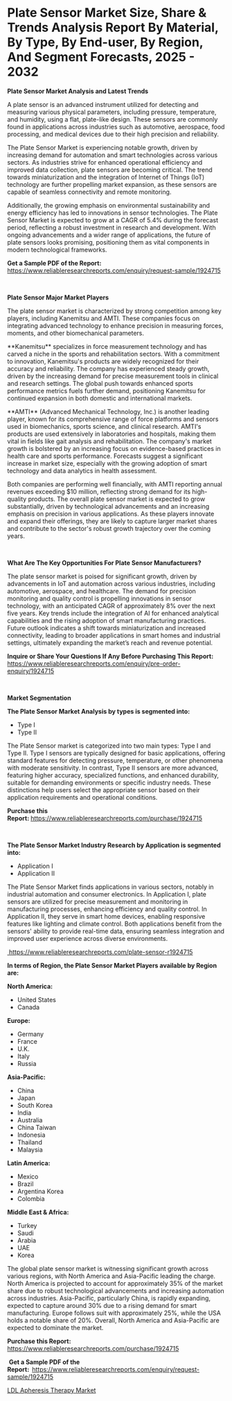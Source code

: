 <p><h1>Plate Sensor Market Size, Share & Trends Analysis Report By Material, By Type, By End-user, By Region, And Segment Forecasts, 2025 - 2032</h1></p><p><strong>Plate Sensor Market Analysis and Latest Trends</strong></p>
<p><p>A plate sensor is an advanced instrument utilized for detecting and measuring various physical parameters, including pressure, temperature, and humidity, using a flat, plate-like design. These sensors are commonly found in applications across industries such as automotive, aerospace, food processing, and medical devices due to their high precision and reliability.</p><p>The Plate Sensor Market is experiencing notable growth, driven by increasing demand for automation and smart technologies across various sectors. As industries strive for enhanced operational efficiency and improved data collection, plate sensors are becoming critical. The trend towards miniaturization and the integration of Internet of Things (IoT) technology are further propelling market expansion, as these sensors are capable of seamless connectivity and remote monitoring.</p><p>Additionally, the growing emphasis on environmental sustainability and energy efficiency has led to innovations in sensor technologies. The Plate Sensor Market is expected to grow at a CAGR of 5.4% during the forecast period, reflecting a robust investment in research and development. With ongoing advancements and a wider range of applications, the future of plate sensors looks promising, positioning them as vital components in modern technological frameworks.</p></p>
<p><strong>Get a Sample PDF of the Report:&nbsp;</strong> <a href="https://www.reliableresearchreports.com/enquiry/request-sample/1924715?utm_campaign=28&utm_medium=2&utm_source=Github&utm_content=ia&utm_term=14012025&utm_id=plate-sensor">https://www.reliableresearchreports.com/enquiry/request-sample/1924715</a></p>
<p>&nbsp;</p>
<p><strong>Plate Sensor Major Market Players</strong></p>
<p><p>The plate sensor market is characterized by strong competition among key players, including Kanemitsu and AMTI. These companies focus on integrating advanced technology to enhance precision in measuring forces, moments, and other biomechanical parameters.</p><p>**Kanemitsu** specializes in force measurement technology and has carved a niche in the sports and rehabilitation sectors. With a commitment to innovation, Kanemitsu's products are widely recognized for their accuracy and reliability. The company has experienced steady growth, driven by the increasing demand for precise measurement tools in clinical and research settings. The global push towards enhanced sports performance metrics fuels further demand, positioning Kanemitsu for continued expansion in both domestic and international markets.</p><p>**AMTI** (Advanced Mechanical Technology, Inc.) is another leading player, known for its comprehensive range of force platforms and sensors used in biomechanics, sports science, and clinical research. AMTI's products are used extensively in laboratories and hospitals, making them vital in fields like gait analysis and rehabilitation. The company's market growth is bolstered by an increasing focus on evidence-based practices in health care and sports performance. Forecasts suggest a significant increase in market size, especially with the growing adoption of smart technology and data analytics in health assessment.</p><p>Both companies are performing well financially, with AMTI reporting annual revenues exceeding $10 million, reflecting strong demand for its high-quality products. The overall plate sensor market is expected to grow substantially, driven by technological advancements and an increasing emphasis on precision in various applications. As these players innovate and expand their offerings, they are likely to capture larger market shares and contribute to the sector's robust growth trajectory over the coming years.</p></p>
<p>&nbsp;</p>
<p><strong>What Are The Key Opportunities For Plate Sensor Manufacturers?</strong></p>
<p><p>The plate sensor market is poised for significant growth, driven by advancements in IoT and automation across various industries, including automotive, aerospace, and healthcare. The demand for precision monitoring and quality control is propelling innovations in sensor technology, with an anticipated CAGR of approximately 8% over the next five years. Key trends include the integration of AI for enhanced analytical capabilities and the rising adoption of smart manufacturing practices. Future outlook indicates a shift towards miniaturization and increased connectivity, leading to broader applications in smart homes and industrial settings, ultimately expanding the market’s reach and revenue potential.</p></p>
<p><strong>Inquire or Share Your Questions If Any Before Purchasing This Report:</strong> <a href="https://www.reliableresearchreports.com/enquiry/pre-order-enquiry/1924715?utm_campaign=28&utm_medium=2&utm_source=Github&utm_content=ia&utm_term=14012025&utm_id=plate-sensor">https://www.reliableresearchreports.com/enquiry/pre-order-enquiry/1924715</a></p>
<p>&nbsp;</p>
<p><strong>Market Segmentation</strong></p>
<p><strong>The Plate Sensor Market Analysis by types is segmented into:</strong></p>
<p><ul><li>Type I</li><li>Type II</li></ul></p>
<p><p>The Plate Sensor market is categorized into two main types: Type I and Type II. Type I sensors are typically designed for basic applications, offering standard features for detecting pressure, temperature, or other phenomena with moderate sensitivity. In contrast, Type II sensors are more advanced, featuring higher accuracy, specialized functions, and enhanced durability, suitable for demanding environments or specific industry needs. These distinctions help users select the appropriate sensor based on their application requirements and operational conditions.</p></p>
<p><strong>Purchase this Report:&nbsp;</strong><a href="https://www.reliableresearchreports.com/purchase/1924715?utm_campaign=28&utm_medium=2&utm_source=Github&utm_content=ia&utm_term=14012025&utm_id=plate-sensor">https://www.reliableresearchreports.com/purchase/1924715</a></p>
<p>&nbsp;</p>
<p><strong>The Plate Sensor Market Industry Research by Application is segmented into:</strong></p>
<p><ul><li>Application I</li><li>Application II</li></ul></p>
<p><p>The Plate Sensor Market finds applications in various sectors, notably in industrial automation and consumer electronics. In Application I, plate sensors are utilized for precise measurement and monitoring in manufacturing processes, enhancing efficiency and quality control. In Application II, they serve in smart home devices, enabling responsive features like lighting and climate control. Both applications benefit from the sensors' ability to provide real-time data, ensuring seamless integration and improved user experience across diverse environments.</p></p>
<p><a href="https://www.reliableresearchreports.com/plate-sensor-r1924715?utm_campaign=28&utm_medium=2&utm_source=Github&utm_content=ia&utm_term=14012025&utm_id=plate-sensor">&nbsp;https://www.reliableresearchreports.com/plate-sensor-r1924715</a></p>
<p><strong>In terms of Region, the Plate Sensor Market Players available by Region are:</strong></p>
<p>
    <p> <strong> North America: </strong>
        <ul>
            <li>United States</li>
            <li>Canada</li>
        </ul>
        </p> 
    <p> <strong> Europe: </strong>
        <ul>
            <li>Germany</li>
            <li>France</li>
            <li>U.K.</li>
            <li>Italy</li>
            <li>Russia</li>
        </ul>
        </p> 
    <p> <strong> Asia-Pacific: </strong>
        <ul>
            <li>China</li>
            <li>Japan</li>
            <li>South Korea</li>
            <li>India</li>
            <li>Australia</li>
            <li>China Taiwan</li>
            <li>Indonesia</li>
            <li>Thailand</li>
            <li>Malaysia</li>
        </ul>
        </p> 
    <p> <strong> Latin America: </strong>
        <ul>
            <li>Mexico</li>
            <li>Brazil</li>
            <li>Argentina Korea</li>
            <li>Colombia</li>
        </ul>
        </p> 
    <p> <strong> Middle East & Africa: </strong>
        <ul>
            <li>Turkey</li>
            <li>Saudi</li>
            <li>Arabia</li>
            <li>UAE</li>
            <li>Korea</li>
        </ul>
    </p>
    </p>
<p><p>The global plate sensor market is witnessing significant growth across various regions, with North America and Asia-Pacific leading the charge. North America is projected to account for approximately 35% of the market share due to robust technological advancements and increasing automation across industries. Asia-Pacific, particularly China, is rapidly expanding, expected to capture around 30% due to a rising demand for smart manufacturing. Europe follows suit with approximately 25%, while the USA holds a notable share of 20%. Overall, North America and Asia-Pacific are expected to dominate the market.</p></p>
<p><strong>Purchase this Report: </strong><a href="https://www.reliableresearchreports.com/purchase/1924715?utm_campaign=28&utm_medium=2&utm_source=Github&utm_content=ia&utm_term=14012025&utm_id=plate-sensor">https://www.reliableresearchreports.com/purchase/1924715</a></p>
<p>&nbsp;<strong>Get a Sample PDF of the Report:&nbsp;&nbsp;</strong><a href="https://www.reliableresearchreports.com/enquiry/request-sample/1924715?utm_campaign=28&utm_medium=2&utm_source=Github&utm_content=ia&utm_term=14012025&utm_id=plate-sensor">https://www.reliableresearchreports.com/enquiry/request-sample/1924715</a></p>
<p><strong></strong></p>
<p><p><a href="https://github.com/indrystar/Market-Research-Report-List-5/blob/main/ldl-apheresis-therapy-market.md?utm_campaign=28&utm_medium=2&utm_source=Github&utm_content=ia&utm_term=14012025&utm_id=plate-sensor">LDL Apheresis Therapy Market</a></p></p>
